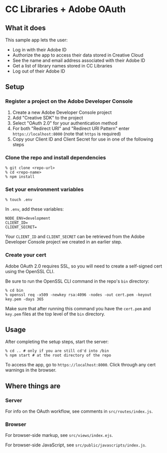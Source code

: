 # CC Libraries + Adobe OAuth

## What it does

This sample app lets the user:

- Log in with their Adobe ID
- Authorize the app to access their data stored in Creative Cloud
- See the name and email address associated with their Adobe ID
- Get a list of library names stored in CC Libraries
- Log out of their Adobe ID

## Setup

### Register a project on the Adobe Developer Console

1. Create a new Adobe Developer Console project
2. Add "Creative SDK" to the project
3. Select "OAuth 2.0" for your authentication method
4. For both "Redirect URI" and "Redirect URI Pattern" enter `https://localhost:8000` (note that `https` is required)
5. Copy your Client ID and Client Secret for use in one of the following steps

### Clone the repo and install dependencies

```shell
% git clone <repo-url>
% cd <repo-name>
% npm install
```

### Set your environment variables

```shell
% touch .env
```

In `.env`, add these variables:

```
NODE_ENV=development
CLIENT_ID=
CLIENT_SECRET=
```

Your `CLIENT_ID` and `CLIENT_SECRET` can be retrieved from the Adobe Developer Console project we created in an earlier step.

### Create your cert

Adobe OAuth 2.0 requires SSL, so you will need to create a self-signed cert using the OpenSSL CLI.

Be sure to run the OpenSSL CLI command in the repo's `bin` directory:

```shell
% cd bin
% openssl req -x509 -newkey rsa:4096 -nodes -out cert.pem -keyout key.pem -days 365
```

Make sure that after running this command you have the `cert.pem` and `key.pem` files at the top level of the `bin` directory.

## Usage

After completing the setup steps, start the server:

```shell
% cd .. # only if you are still cd'd into /bin
% npm start # at the root directory of the repo
```

To access the app, go to `https://localhost:8000`. Click through any cert warnings in the browser.

## Where things are

### Server

For info on the OAuth workflow, see comments in `src/routes/index.js`.

### Browser

For browser-side markup, see `src/views/index.ejs`.

For browser-side JavaScript, see `src/public/javascripts/index.js`.

